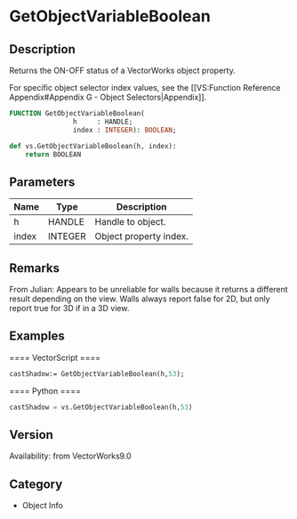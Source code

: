 # GetObjectVariableBoolean

## Description
Returns the ON-OFF status of a VectorWorks object property. 

For specific object selector index values, see the [[VS:Function Reference Appendix#Appendix G - Object Selectors|Appendix]].

```pascal
FUNCTION GetObjectVariableBoolean(
				h     : HANDLE;
				index : INTEGER): BOOLEAN;
```

```python
def vs.GetObjectVariableBoolean(h, index):
    return BOOLEAN
```

## Parameters
|Name|Type|Description|
|---|---|---|
|h|HANDLE|Handle to object.|
|index|INTEGER|Object property index.|

## Remarks
From Julian: Appears to be unreliable for walls because it returns a different result depending on the view. Walls always report false for 2D, but only report true for 3D if in a 3D view.

## Examples
==== VectorScript ====
```pascal
castShadow:= GetObjectVariableBoolean(h,53);
```
==== Python ====
```python
castShadow = vs.GetObjectVariableBoolean(h,53)
```

## Version
Availability: from VectorWorks9.0

## Category
* Object Info

